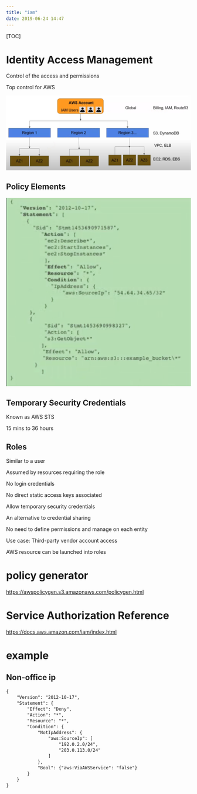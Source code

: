 ```yaml
---
title: "iam"
date: 2019-06-24 14:47
---
```

[TOC]



# Identity Access Management

Control of the access and permissions

Top control for AWS 

![image-20200425202649794](iam.assets/image-20200425202649794.png)





## Policy Elements

![image-20200425202634292](iam.assets/image-20200425202634292.png)





## Temporary Security Credentials

Known as AWS STS

15 mins to 36 hours



## Roles

Similar to a user

Assumed by resources requiring the role 

No login credentials

No direct static access keys associated

Allow temporary security credentials

An alternative to credential sharing

No need to define permissions and manage on each entity

Use case: Third-party vendor account access

AWS resource can be launched into roles





# policy generator

https://awspolicygen.s3.amazonaws.com/policygen.html





# Service Authorization Reference

https://docs.aws.amazon.com/iam/index.html



# example

## Non-office ip

```
{
    "Version": "2012-10-17",
    "Statement": {
        "Effect": "Deny",
        "Action": "*",
        "Resource": "*",
        "Condition": {
            "NotIpAddress": {
                "aws:SourceIp": [
                    "192.0.2.0/24",
                    "203.0.113.0/24"
                ]
            },
            "Bool": {"aws:ViaAWSService": "false"}
        }
    }
}
```

